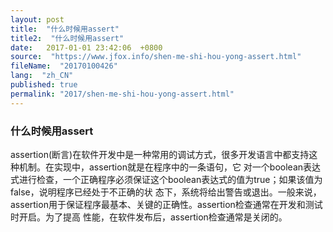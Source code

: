 ```yaml
---
layout: post
title:  "什么时候用assert"
title2:  "什么时候用assert"
date:   2017-01-01 23:42:06  +0800
source:  "https://www.jfox.info/shen-me-shi-hou-yong-assert.html"
fileName:  "20170100426"
lang:  "zh_CN"
published: true
permalink: "2017/shen-me-shi-hou-yong-assert.html"
---
```




### 什么时候用assert

assertion(断言)在软件开发中是一种常用的调试方式，很多开发语言中都支持这种机制。在实现中，assertion就是在程序中的一条语句，它 对一个boolean表达式进行检查，一个正确程序必须保证这个boolean表达式的值为true；如果该值为false，说明程序已经处于不正确的状 态下，系统将给出警告或退出。一般来说，assertion用于保证程序最基本、关键的正确性。assertion检查通常在开发和测试时开启。为了提高 性能，在软件发布后，assertion检查通常是关闭的。
